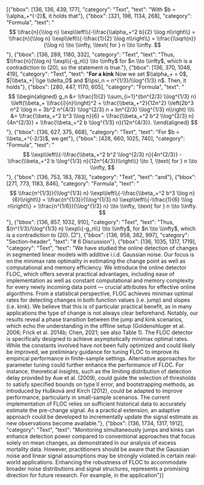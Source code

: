 [{"bbox": [136, 136, 439, 177], "category": "Text", "text": "With $b = \\alpha_+^{-2}$, it holds that"}, {"bbox": [321, 198, 1134, 268], "category": "Formula", "text": "$$ \\frac{n}{\\log n} \\exp\\left\\{-\\frac{\\alpha_+^2 b}{2} \\log n\\right\\} = \\frac{n}{\\log n} \\exp\\left\\{-\\frac{1}{2} \\log n\\right\\} = \\frac{\\sqrt{n}}{\\log n} \\to \\infty, \\text{ for } n \\to \\infty. $$"}, {"bbox": [136, 289, 1180, 332], "category": "Text", "text": "Thus, $\\frac{n}{\\log n} \\exp\\{-g_n\\} \\to \\infty$ for $n \\to \\infty$, which is a contradiction to (20), so the statement is true."}, {"bbox": [136, 370, 1048, 419], "category": "Text", "text": "**For a kink** Now we set $\\alpha_+ = 0$, $|\\beta_+| \\ge \\delta_0$ and $\\psi_n = n^{1/3}/\\log^{1/3} n$. Then, it holds"}, {"bbox": [280, 447, 1170, 605], "category": "Formula", "text": "$$ \\begin{aligned} g_n &= \\frac{1}{2} \\sum_{i=1}^{bn^{2/3} \\log^{1/3} n} \\left(\\beta_+ \\frac{i}{n}\\right)^2 = \\frac{\\beta_+^2}{12n^2} \\left(2b^3 n^2 \\log n + 3b^2 n^{4/3} \\log^{2/3} n + bn^{2/3} \\log^{1/3} n\\right) \\\\ &= \\frac{\\beta_+^2 b^3 \\log n}{6} + \\frac{\\beta_+^2 b^2 \\log^{2/3} n}{4n^{2/3}} + \\frac{\\beta_+^2 b \\log^{1/3} n}{12n^{4/3}}. \\end{aligned} $$"}, {"bbox": [136, 627, 375, 668], "category": "Text", "text": "For $b = \\beta_+^{-2/3}$, we get"}, {"bbox": [428, 660, 1025, 740], "category": "Formula", "text": "$$ \\exp\\left\\{-\\frac{\\beta_+^2 b^2 \\log^{2/3} n}{4n^{2/3}} - \\frac{\\beta_+^2 b \\log^{1/3} n}{12n^{4/3}}\\right\\} \\to 1, \\text{ for } n \\to \\infty, $$"}, {"bbox": [136, 753, 183, 783], "category": "Text", "text": "and"}, {"bbox": [271, 773, 1183, 846], "category": "Formula", "text": "$$ \\frac{n^{1/3}}{\\log^{1/3} n} \\exp\\left\\{-\\frac{\\beta_+^2 b^3 \\log n}{6}\\right\\} = \\frac{n^{1/3}}{\\log^{1/3} n} \\exp\\left\\{-\\frac{1}{6} \\log n\\right\\} = \\frac{n^{1/6}}{\\log^{1/3} n} \\to \\infty, \\text{ for } n \\to \\infty. $$"}, {"bbox": [136, 857, 1032, 910], "category": "Text", "text": "Thus, $(n^{1/3}/\\log^{1/3} n) \\exp\\{-g_n\\} \\to \\infty$, for $n \\to \\infty$, which is a contradiction to (20). □"}, {"bbox": [136, 958, 382, 997], "category": "Section-header", "text": "# 6 Discussion"}, {"bbox": [136, 1035, 1317, 1719], "category": "Text", "text": "We have studied the online detection of changes in segmented linear models with additive i.i.d. Gaussian noise. Our focus is on the minimax rate optimality in estimating the change point as well as computational and memory efficiency. We introduce the online detector FLOC, which offers several practical advantages, including ease of implementation as well as constant computational and memory complexity for every newly incoming data point — crucial attributes for effective online algorithms. From a statistical perspective, FLOC achieves minimax optimal rates for detecting changes in both function values (i.e. jump) and slopes (i.e. kink). We believe that this is of particular practical benefit, as in many applications the type of change is not always clear beforehand. Notably, our results reveal a phase transition between the jump and kink scenarios, which echo the understanding in the offline setup (Goldenshluger et al. 2006; Frick et al. 2014b; Chen, 2021; see also Table 1). The FLOC detector is specifically designed to achieve asymptotically minimax optimal rates. While the constants involved have not been fully optimized and could likely be improved, we preliminary guidance for tuning FLOC to improve its empirical performance in finite-sample settings. Alternative approaches for parameter tuning could further enhance the performance of FLOC. For instance, theoretical insights, such as the limiting distribution of detection delay provided by Aue et al. (2009), could guide the selection of thresholds to satisfy specified bounds on type II error, and bootstrapping methods, as introduced by Hušková and Kirch (2012), could be adapted to improve performance, particularly in small-sample scenarios. The current implementation of FLOC relies on sufficient historical data to accurately estimate the pre-change signal. As a practical extension, an adaptive approach could be developed to incrementally update the signal estimate as new observations become available."}, {"bbox": [136, 1734, 1317, 1912], "category": "Text", "text": "Monitoring simultaneously jumps and kinks can enhance detection power compared to conventional approaches that focus solely on mean changes, as demonstrated in our analysis of excess mortality data. However, practitioners should be aware that the Gaussian noise and linear signal assumptions may be strongly violated in certain real-world applications. Enhancing the robustness of FLOC to accommodate broader noise distributions and signal structures, represents a promising direction for future research. For example, in the application"}]